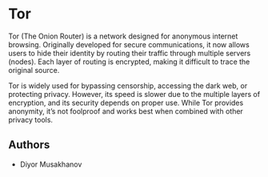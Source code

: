 # Tor

Tor (The Onion Router) is a network designed for anonymous internet browsing. Originally developed for secure communications, it now allows users to hide their identity by routing their traffic through multiple servers (nodes). Each layer of routing is encrypted, making it difficult to trace the original source.

Tor is widely used for bypassing censorship, accessing the dark web, or protecting privacy. However, its speed is slower due to the multiple layers of encryption, and its security depends on proper use. While Tor provides anonymity, it’s not foolproof and works best when combined with other privacy tools.

## Authors
- Diyor Musakhanov
